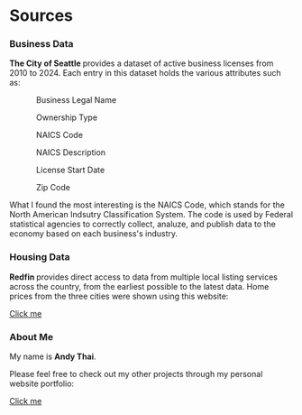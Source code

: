 # Sources

<div class="grid grid-cols-2">
  <div class="card">
  <h3>Business Data </h3>
   <p><b> The City of Seattle </b> provides a dataset of active business licenses
  from 2010 to 2024. Each entry in this dataset holds the various attributes such
  as: </p>

  <ol>
    <ul> Business Legal Name </ul>
    <ul> Ownership Type </ul>
    <ul> NAICS Code </ul>
    <ul> NAICS Description </ul>
    <ul> License Start Date </ul>
    <ul> Zip Code </ul>
  </ol>

  <p> What I found the most interesting is the NAICS Code, which stands for the North American Indsutry Classification System. The code is used by Federal statistical agencies to correctly collect, analuze, and publish data
  to the economy based on each business's industry.
  </p>
</div>


<div class="card">
  <h3> Housing Data </h3>
  <p><b> Redfin </b> provides direct access to data from multiple local listing services across the country,
  from the earliest possible to the latest data. Home prices from the three cities were shown using this website:</p>
  <p> <a href="https://www.redfin.com/news/data-center/">Click me</a></ul>
  </p>
</div>


<div class="card">
  <h3>About Me </h3>
  <p>My name is <b>Andy Thai</b>.
  </p>
  <p> Please feel free to check out my other projects
  through my personal website portfolio:
  </p>
  <a href="https://andythai-portfolio.pages.dev/">Click me</a>
</div>
